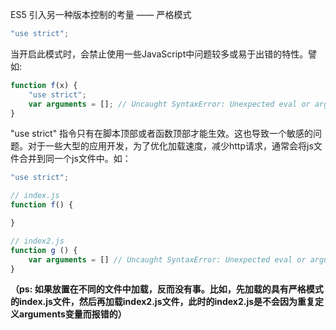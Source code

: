 ES5 引入另一种版本控制的考量 —— 严格模式

```js
"use strict";
```

当开启此模式时，会禁止使用一些JavaScript中问题较多或易于出错的特性。譬如:

```js
function f(x) {
    "use strict";
    var arguments = []; // Uncaught SyntaxError: Unexpected eval or arguments in strict mode
}
```



"use strict" 指令只有在脚本顶部或者函数顶部才能生效。这也导致一个敏感的问题。对于一些大型的应用开发，为了优化加载速度，减少http请求，通常会将js文件合并到同一个js文件中。如：

```js
"use strict";

// index.js
function f() {

}

// index2.js
function g () {
    var arguments = [] // Uncaught SyntaxError: Unexpected eval or arguments in strict mode
}
```

**（ps: 如果放置在不同的文件中加载，反而没有事。比如，先加载的具有严格模式的index.js文件，然后再加载index2.js文件，此时的index2.js是不会因为重复定义arguments变量而报错的）**

